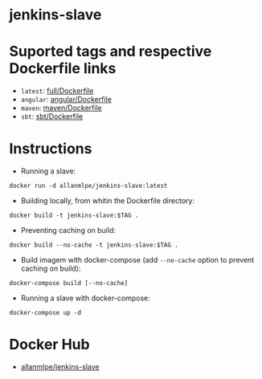 # jenkins-slave

# Suported tags and respective Dockerfile links
- `latest`: [full/Dockerfile](https://github.com/allan-mlpe/jenkins-slave/blob/master/full/Dockerfile)
- `angular`: [angular/Dockerfile](https://github.com/allan-mlpe/jenkins-slave/blob/master/angular/Dockerfile)
- `maven`: [maven/Dockerfile](https://github.com/allan-mlpe/jenkins-slave/blob/master/maven/Dockerfile) 
- `sbt`: [sbt/Dockerfile](https://github.com/allan-mlpe/jenkins-slave/blob/master/sbt/Dockerfile)

# Instructions

- Running a slave:

```
docker run -d allanmlpe/jenkins-slave:latest
```

- Building locally, from whitin the Dockerfile directory:
```
docker build -t jenkins-slave:$TAG .
```

- Preventing caching on build:
```
docker build --no-cache -t jenkins-slave:$TAG .
```

- Build imagem with docker-compose (add `--no-cache` option to prevent caching on build):
```
docker-compose build [--no-cache]
```

- Running a slave with docker-compose:
```
docker-compose up -d
```

# Docker Hub

- [allanmlpe/jenkins-slave](https://hub.docker.com/r/allanmlpe/jenkins-slave/)